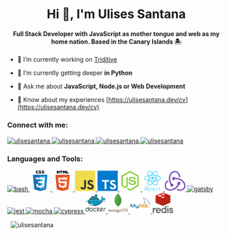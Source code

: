  <link rel="stylesheet" href="https://cdn.jsdelivr.net/gh/devicons/devicon@v2.10.1/devicon.min.css">
<h1 align="center">Hi 👋, I'm Ulises Santana</h1>
<h4 align="center">Full Stack Developer with JavaScript as mother tongue and web as my home nation. Based in the Canary Islands 🏝️</h4>

- 🔭 I’m currently working on [Triditive]([https://leanmind.es/en/](https://triditive.com))

- 🌱 I’m currently getting deeper **in Python**

- 💬 Ask me about **JavaScript, Node.js or Web Development**

- 📄 Know about my experiences [https://ulisesantana.dev/cv](https://ulisesantana.dev/cv)

<p align="left">
    <h3 align="left">Connect with me:</h3>
    <a href="https://twitter.com/ulisesantana" target="blank">
        <img align="center" src="https://cdn.jsdelivr.net/npm/simple-icons@3.0.1/icons/twitter.svg" alt="ulisesantana" height="32" width="48" />
    </a>
    <a href="https://linkedin.com/in/ulisesantana" target="blank">
        <img align="center" src="https://cdn.jsdelivr.net/npm/simple-icons@3.0.1/icons/linkedin.svg" alt="ulisesantana" height="32" width="48" />
    </a>
    <a href="https://codesandbox.com/ulisesantana" target="blank">
        <img align="center" src="https://cdn.jsdelivr.net/npm/simple-icons@3.0.1/icons/codesandbox.svg" alt="ulisesantana" height="32" width="48" />
    </a>
    <a href="https://instagram.com/ulisesantana" target="blank">
        <img align="center" src="https://cdn.jsdelivr.net/npm/simple-icons@3.0.1/icons/instagram.svg" alt="ulisesantana" height="32" width="48" />
    </a>
</p>

<h3 align="left">Languages and Tools:</h3>
<p align="left">
    <a href="https://www.gnu.org/software/bash/" target="_blank">
        <img src="https://www.vectorlogo.zone/logos/gnu_bash/gnu_bash-icon.svg" alt="bash" width="48" height="48"/>
    </a>
    <a href="https://www.w3schools.com/css/" target="_blank">
        <img src="https://raw.githubusercontent.com/devicons/devicon/master/icons/css3/css3-original-wordmark.svg" alt="css3" width="48" height="48"/>
    </a>
    <a href="https://www.w3.org/html/" target="_blank">
        <img src="https://raw.githubusercontent.com/devicons/devicon/master/icons/html5/html5-original-wordmark.svg" alt="html5" width="48" height="48"/>
    </a>
    <a href="https://developer.mozilla.org/en-US/docs/Web/JavaScript" target="_blank">
        <img src="https://raw.githubusercontent.com/devicons/devicon/master/icons/javascript/javascript-original.svg" alt="javascript" width="48" height="48"/>
    </a>
    <a href="https://www.typescriptlang.org/" target="_blank">
        <img src="https://raw.githubusercontent.com/devicons/devicon/master/icons/typescript/typescript-original.svg" alt="typescript" width="48" height="48"/>
    </a>
    <a href="https://nodejs.org" target="_blank">
        <img src="https://raw.githubusercontent.com/devicons/devicon/master/icons/nodejs/nodejs-plain.svg" alt="nodejs" width="48" height="48"/>
    </a>
    <a href="https://reactjs.org/" target="_blank">
        <img src="https://raw.githubusercontent.com/devicons/devicon/master/icons/react/react-original-wordmark.svg" alt="react" width="48" height="48"/>
    </a>
    <a href="https://redux.js.org" target="_blank">
        <img src="https://raw.githubusercontent.com/devicons/devicon/master/icons/redux/redux-original.svg" alt="redux" width="48" height="48"/>
    </a>
    <a href="https://www.gatsbyjs.com/" target="_blank">
        <img src="https://www.vectorlogo.zone/logos/gatsbyjs/gatsbyjs-icon.svg" alt="gatsby" width="48" height="48"/>
    </a>
    <a href="https://jestjs.io" target="_blank">
        <img src="https://www.vectorlogo.zone/logos/jestjsio/jestjsio-icon.svg" alt="jest" width="48" height="48"/>
    </a>
    <a href="https://mochajs.org" target="_blank">
        <img src="https://www.vectorlogo.zone/logos/mochajs/mochajs-icon.svg" alt="mocha" width="48" height="48"/>
    </a>
    <a href="https://www.cypress.io" target="_blank">
        <img src="https://raw.githubusercontent.com/simple-icons/simple-icons/6e46ec1fc23b60c8fd0d2f2ff46db82e16dbd75f/icons/cypress.svg" alt="cypress" width="48" height="48"/>
    </a>
    <a href="https://www.docker.com/" target="_blank">
        <img src="https://raw.githubusercontent.com/devicons/devicon/master/icons/docker/docker-original-wordmark.svg" alt="docker" width="48" height="48"/>
    </a>
    <a href="https://www.mongodb.com/" target="_blank">
        <img src="https://raw.githubusercontent.com/devicons/devicon/master/icons/mongodb/mongodb-original-wordmark.svg" alt="mongodb" width="48" height="48"/>
    </a>
    <a href="https://www.mysql.com/" target="_blank">
        <img src="https://raw.githubusercontent.com/devicons/devicon/master/icons/mysql/mysql-original-wordmark.svg" alt="mysql" width="48" height="48"/>
    </a>
    <a href="https://redis.io" target="_blank">
        <img src="https://raw.githubusercontent.com/devicons/devicon/master/icons/redis/redis-original-wordmark.svg" alt="redis" width="48" height="48"/>
    </a>
</p>


<p>&nbsp;
  <img align="center" src="https://github-readme-stats.vercel.app/api?username=ulisesantana&show_icons=true" alt="ulisesantana" />
</p>


